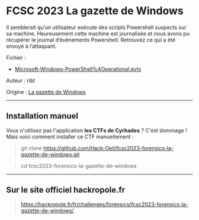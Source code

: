 # FCSC 2023 La gazette de Windows

Il semblerait qu’un utilisateur exécute des scripts Powershell suspects sur sa machine. 
Heureusement cette machine est journalisée et nous avons pu récupérer le journal d’évènements Powershell. 
Retrouvez ce qui a été envoyé à l’attaquant.



Fichier : 
- [Microsoft-Windows-PowerShell%4Operational.evtx](Microsoft-Windows-PowerShell%4Operational.evtx)


Auteur : ribt

Origine : [La gazette de Windows](https://hackropole.fr/fr/challenges/forensics/fcsc2023-forensics-la-gazette-de-windows/)


-----------

## Installation manuel
Vous n'utilisez pas l'application **les CTFs de Cyrhades** ? C'est dommage !
Mais voici comment installer ce CTF manuellement :

> git clone https://github.com/Hack-Oeil/fcsc2023-forensics-la-gazette-de-windows.git

> cd fcsc2023-forensics-la-gazette-de-windows


-----------

## Sur le site officiel hackropole.fr
> https://hackropole.fr/fr/challenges/forensics/fcsc2023-forensics-la-gazette-de-windows/